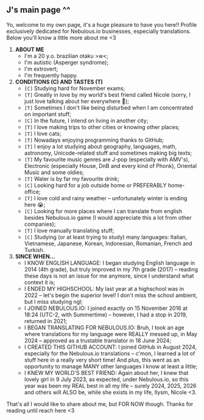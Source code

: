 ## J's main page ^^

Yo, welcome to my own page, it's a huge pleasure to have you here!! Profile exclusively dedicated for Nebulous.io businesses, especially translations. Below you'll know a little more about me <3

1. **ABOUT ME**
   - I'm a 20 y.o. brazilian otaku >w<;
   - I'm autistic (Asperger syndrome);
   - I'm extrovert;
   - I'm frequently happy.
2. **CONDITIONS (C) AND TASTES (T)**
   - `[C]` Studying hard for November exams;
   - `[T]` Greatly in love by my world's best friend called Nicole (sorry, I just love talking about her everywhere 🥺);
   - `[T]` Sometimes I don't like being disturbed when I am concentrated on important stuff;
   - `[C]` In the future, I intend on living in another city;
   - `[T]` I love making trips to other cities or knowing other places;
   - `[T]` I love cats;
   - `[T]` Nowadays enjoying programming thanks to GitHub;
   - `[T]` I enjoy a lot studying about geography, languages, math, astronomy, Unicode-related stuff and sometimes making big texts;
   - `[T]` My favourite music genres are J-pop (especially with AMV's), Electronic (especially House, DnB and every kind of Phonk), Oriental Music and some oldies;
   - `[T]` Water is by far my favourite drink;
   - `[C]` Looking hard for a job outside home or PREFERABLY home-office;
   - `[T]` I love cold and rainy weather – unfortunately winter is ending here 😭;
   - `[C]` Looking for more places where I can translate from english besides Nebulous.io game (I would appreciate this a lot from other companies);
   - `[T]` I love manually translating stuff;
   - `[C]` Studying (or at least trying to study) many languages: Italian, Vietnamese, Japanese, Korean, Indonesian, Romanian, French and Turkish.
3. **SINCE WHEN...**
   - I KNOW ENGLISH LANGUAGE: I began studying English language in 2014 (4th grade), but truly improved in my 7th grade (2017) – reading these days is not an issue for me anymore, since I understand what context it is;
   - I ENDED MY HIGHSCHOOL: My last year at a highschool was in 2022 – let's begin the superior level! I don't miss the school ambient, but I miss studying ngl;
   - I JOINED NEBULOUS.IO: I joined exactly on 15 November 2016 at 18:24 (UTC-2, with Summertime) – however, I had a stop in 2019, returned in 2021;
   - I BEGAN TRANSLATING FOR NEBULOUS.IO: Bruh, I took an age where translations for my language were REALLY messed up, in May 2024 – approved as a trustable translator in 18 June 2024;
   - I CREATED THIS GITHUB ACCOUNT: I joined GitHub in August 2024, especially for the Nebulous.io translations – c'mon, I learned a lot of stuff here in a really very short time! And plus, this went as an opportunity to manage MANY other languages I know at least a little;
   - I KNEW MY WORLD'S BEST FRIEND: Again about her, I knew that lovely girl in 9 July 2023, as expected, under Nebulous.io, so this year was been my REAL best in all my life – surely 2024, 2025, 2026 and others will ALSO be, while she exists in my life, Ilysm, Nicole <3.

That's all I would like to share about me, but FOR NOW though. Thanks for reading until reach here <3
